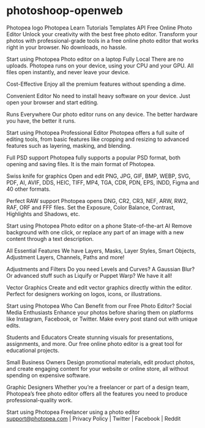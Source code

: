 # photoshoop-openweb

Photopea logo Photopea Learn Tutorials Templates API
Free Online Photo Editor
Unlock your creativity with the best free photo editor.
Transform your photos with professional-grade tools in a free online photo editor that works right in your browser. No downloads, no hassle.

Start using Photopea
Photo editor on a laptop
Fully Local
There are no uploads. Photopea runs on your device, using your CPU and your GPU. All files open instantly, and never leave your device.

Cost-Effective
Enjoy all the premium features without spending a dime.

Convenient Editor
No need to install heavy software on your device. Just open your browser and start editing.

Runs Everywhere
Our photo editor runs on any device. The better hardware you have, the better it runs.

Start using Photopea
Professional Editor
Photopea offers a full suite of editing tools, from basic features like cropping and resizing to advanced features such as layering, masking, and blending.

Full PSD support
Photopea fully supports a popular PSD format, both opening and saving files. It is the main format of Photopea.

Swiss knife for graphics
Open and edit PNG, JPG, GIF, BMP, WEBP, SVG, PDF, AI, AVIF, DDS, HEIC, TIFF, MP4, TGA, CDR, PDN, EPS, INDD, Figma and 40 other formats.

Perfect RAW support
Photopea opens DNG, CR2, CR3, NEF, ARW, RW2, RAF, ORF and FFF files. Set the Exposure, Color Balance, Contrast, Highlights and Shadows, etc.

Start using Photopea
Photo editor on a phone
State-of-the-art AI
Remove background with one click, or replace any part of an image with a new content through a text description.

All Essential Features
We have Layers, Masks, Layer Styles, Smart Objects, Adjustment Layers, Channels, Paths and more!

Adjustments and Filters
Do you need Levels and Curves? A Gaussian Blur? Or advanced stuff such as Liquify or Puppet Warp? We have it all!

Vector Graphics
Create and edit vector graphics directly within the editor. Perfect for designers working on logos, icons, or illustrations.

Start using Photopea
Who Can Benefit from our Free Photo Editor?
Social Media Enthusiasts
Enhance your photos before sharing them on platforms like Instagram, Facebook, or Twitter. Make every post stand out with unique edits.

Students and Educators
Create stunning visuals for presentations, assignments, and more. Our free online photo editor is a great tool for educational projects.

Small Business Owners
Design promotional materials, edit product photos, and create engaging content for your website or online store, all without spending on expensive software.

Graphic Designers
Whether you’re a freelancer or part of a design team, Photopea’s free photo editor offers all the features you need to produce professional-quality work.

Start using Photopea
Freelancer using a photo editor
support@photopea.com | Privacy Policy | Twitter | Facebook | Reddit
